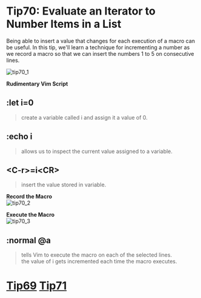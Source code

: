 # Tip70: Evaluate an Iterator to Number Items in a List  
Being able to insert a value that changes for each execution of a macro can be useful. In this tip, we'll learn a technique for incrementing a number as we record a macro so that we can insert the numbers 1 to 5 on consecutive lines.  
  
![tip70_1](images/tip70_1.png)  
  
**Rudimentary Vim Script**  
## :let i=0  
>create a variable called i and assign it a value of 0.  
  
## :echo i  
>allows us to inspect the current value assigned to a variable.  
  
## &lt;C-r&gt;=i&lt;CR&gt;  
>insert the value stored in variable.  
  
**Record the Macro**  
![tip70_2](images/tip70_2.png)  
  
**Execute the Macro**  
![tip70_3](images/tip70_3.png)  
  
## :normal @a  
>tells Vim to execute the macro on each of the selected lines.  
>the value of i gets incremented each time the macro executes.  
  
# [Tip69](tip69.md) [Tip71](tip71.md)
